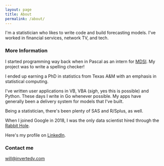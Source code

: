```yaml
---
layout: page
title: About
permalink: /about/
---
```


I'm a statistician who likes to write code and build forecasting models.  I've worked in financial
services, network TV, and tech. 


### More Information

I started programming way back when in Pascal as an intern for 
[MDSI](https://en.wikipedia.org/wiki/Applicon).  My project was to write a spelling checker!

I ended up earning a PhD in statistics from Texas A&M with an emphasis in statistical computing.

I've written user applications in VB, VBA (*sigh*, yes this is possible) and Python.  These days
I write in Go whenever possible.  My apps have generally been a delivery system for models that
I've built.

Being a statistician, there's been plenty of SAS and R/Splus,  as well.

When I joined Google in 2018, I was the only data scientist hired
through the [Rabbit Hole](https://thehustle.co/the-secret-google-interview-that-landed-me-a-job/).

Here's my profile on [LinkedIn](https://www.linkedin.com/in/will-alexander-data-scientist).

### Contact me

[will@invertedv.com](mailto:will@invertedv.com)

